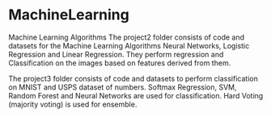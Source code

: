 # MachineLearning
Machine Learning Algorithms
The project2 folder consists of code and datasets for the Machine Learning Algorithms Neural Networks, Logistic Regression and Linear Regression. They perform regression and Classification on the images based on features derived from them.

The project3 folder consists of code and datasets to perform classification on MNIST and USPS dataset of numbers. Softmax Regression, SVM, Random Forest and Neural Networks are used for classification. Hard Voting (majority voting) is used for ensemble.
